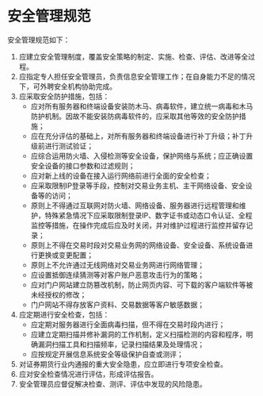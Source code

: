 # 安全管理规范

安全管理规范如下：

1. 应建立安全管理制度，覆盖安全策略的制定、实施、检查、评估、改进等全过程。
2. 应指定专人担任安全管理员，负责信息安全管理工作；在自身能力不足的情况下，可外聘安全机构协助完成。
3. 应采取安全防护措施，包括：
    - 应对所有服务器和终端设备安装防木马、病毒软件，建立统一病毒和木马防护机制。因故不能安装防病毒软件的，应采取其他等效的安全防护措施；
    - 应在充分评估的基础上，对所有服务器和终端设备进行补丁升级；补丁升级前进行测试验证；
    - 应综合运用防火墙、入侵检测等安全设备，保护网络与系统；应正确设置安全设备的接口参数和过滤规则；
    - 应对新上线的设备在接入运行网络前进行全面的安全检查；
    - 应采取限制IP登录等手段，控制对交易业务主机、主干网络设备、安全设备等的访问；
    - 原则上不得通过互联网对防火墙、网络设备、服务器进行远程管理和维护，特殊紧急情况下应采取限制登录IP、数字证书或动态口令认证、全程监控等措施，在操作完成后应及时关闭，并对维护过程进行监控并留存记录；
    - 原则上不得在交易时段对交易业务网的网络设备、安全设备、系统设备进行更换或变更配置；
    - 原则上不允许通过无线网络对交易业务网进行网络管理；
    - 应设置抵御连续猜测等对客户账户恶意攻击行为的策略；
    - 应对门户网站建立防篡改机制，防止网页内容、可下载的客户端软件等被未经授权的修改；
    - 门户网站不得存放客户资料、交易数据等客户敏感数据；
4. 应定期进行安全检查，包括：
    - 应定期对服务器进行全面病毒扫描，但不得在交易时段内进行；
    - 应建立定期扫描并修补漏洞的工作机制，定义扫描检测的内容和程序，明确漏洞扫描工具和扫描频率，记录扫描结果及处理情况；
    - 应按规定开展信息系统安全等级保护自查或测评；
5. 对证券期货行业内通报的重大安全隐患，应立即进行专项安全检查。
6. 应对安全检查情况进行评估，形成评估报告。
7. 安全管理员应督促解决检查、测评、评估中发现的风险隐患。
